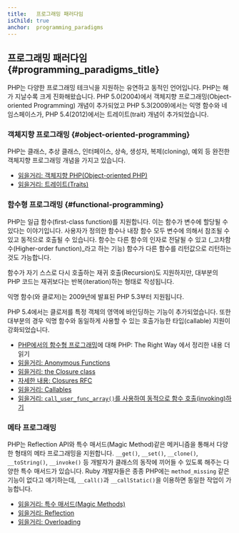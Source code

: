 ```yaml
---
title:   프로그래밍 패러다임
isChild: true
anchor:  programming_paradigms
---
```


## 프로그래밍 패러다임 {#programming_paradigms_title}

PHP는 다양한 프로그래밍 테크닉을 지원하는 유연하고 동적인 언어입니다. PHP는 해가 지날수록 크게 진화해왔습니다. PHP
5.0(2004)에서 객체지향 프로그래밍(Object-oriented Programming) 개념이 추가되었고 PHP 5.3(2009)에서는 익명 함수와
네임스페이스가, PHP 5.4(2012)에서는 트레이트(trait) 개념이 추가되었습니다.

### 객체지향 프로그래밍 {#object-oriented-programming}

PHP는 클래스, 추상 클래스, 인터페이스, 상속, 생성자, 복제(cloning), 예외 등 완전한 객체지향 프로그래밍 개념을 가지고
있습니다.

* [읽을거리: 객체지향 PHP(Object-oriented PHP)][oop]
* [읽을거리: 트레이트(Traits)][traits]

### 함수형 프로그래밍 {#functional-programming}

PHP는 일급 함수(first-class function)를 지원합니다. 이는 함수가 변수에 할당될 수 있다는 이야기입니다. 사용자가 정의한
함수나 내장 함수 모두 변수에 의해서 참조될 수 있고 동적으로 호출될 수 있습니다. 함수는 다른 함수의 인자로 전달될 수
있고 (_고차함수(Higher-order function)_라고 하는 기능) 함수가 다른 함수를 리턴값으로 리턴하는 것도 가능합니다.

함수가 자기 스스로 다시 호출하는 재귀 호출(Recursion)도 지원하지만, 대부분의 PHP 코드는 재귀보다는 반복(iteration)하는
형태로 작성됩니다.

익명 함수(와 클로저)는 2009년에 발표된 PHP 5.3부터 지원됩니다.

PHP 5.4에서는 클로저를 특정 객체의 영역에 바인딩하는 기능이 추가되었습니다. 또한 대부분의 경우 익명 함수와 동일하게
사용할 수 있는 호출가능한 타입(callable) 지원이 강화되었습니다.

* [PHP에서의 함수형 프로그래밍](/php-the-right-way/pages/Functional-Programming.html)에 대해 PHP: The Right Way 에서 정리한 내용 더 읽기
* [읽을거리: Anonymous Functions][anonymous-functions]
* [읽을거리: the Closure class][closure-class]
* [자세한 내용: Closures RFC][closures-rfc]
* [읽을거리: Callables][callables]
* [읽을거리: `call_user_func_array()`를 사용하여 동적으로 함수 호출(invoking)하기][call-user-func-array]

### 메타 프로그래밍

PHP는 Reflection API와 특수 매서드(Magic Method)같은 메커니즘을 통해서 다양한 형태의 메타 프로그래밍을 지원합니다.
`__get()`, `__set()`, `__clone()`, `__toString()`, `__invoke()` 등 개발자가 클래스의 동작에 끼어들 수 있도록 해주는
다양한 특수 매서드가 있습니다. Ruby 개발자들은 종종 PHP에는 `method_missing` 같은 기능이 없다고 얘기하는데,
`__call()`과 `__callStatic()`을 이용하면 동일한 작업이 가능합니다.

* [읽을거리: 특수 매서드(Magic Methods)][magic-methods]
* [읽을거리: Reflection][reflection]
* [읽을거리: Overloading][overloading]


[oop]: https://secure.php.net/language.oop5
[traits]: https://secure.php.net/language.oop5.traits
[anonymous-functions]: https://secure.php.net/functions.anonymous
[closure-class]: https://secure.php.net/class.closure
[closures-rfc]: https://wiki.php.net/rfc/closures
[callables]: https://secure.php.net/language.types.callable
[call-user-func-array]: https://secure.php.net/function.call-user-func-array
[magic-methods]: https://secure.php.net/language.oop5.magic
[reflection]: https://secure.php.net/intro.reflection
[overloading]: https://secure.php.net/language.oop5.overloading

